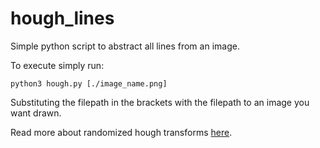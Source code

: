 # hough_lines
Simple python script to abstract all lines from an image.

To execute simply run:

```
python3 hough.py [./image_name.png]
```

Substituting the filepath in the brackets with the filepath to an image you want drawn.

Read more about randomized hough transforms [here](https://en.wikipedia.org/wiki/Randomized_Hough_transform).

